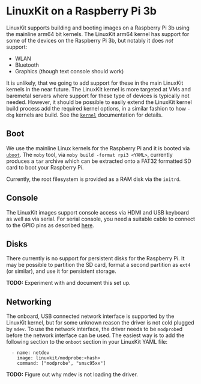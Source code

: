 # LinuxKit on a Raspberry Pi 3b

LinuxKit supports building and booting images on a Raspberry Pi 3b
using the mainline arm64 bit kernels. The LinuxKit arm64 kernel has
support for some of the devices on the Raspberry Pi 3b, but notably it
does *not* support:

- WLAN
- Bluetooth
- Graphics (though text console should work)

It is unlikely, that we going to add support for these in the main
LinuxKit kernels in the near future. The LinuxKit kernel is more
targeted at VMs and baremetal servers where support for these type of
devices is typically not needed. However, it should be possible to
easily extend the LinuxKit kernel build process add the required
kernel options, in a similar fashion to how `-dbg` kernels are
build. See the [`kernel`](./kernels.md) documentation for details.


## Boot

We use the mainline Linux kernels for the Raspberry Pi and it is
booted via [`uboot`](https://www.denx.de/wiki/U-Boot). The `moby`
tool, via `moby build -format rpi3 <YAML>`, currently produces a `tar`
archive which can be extracted onto a FAT32 formatted SD card to boot
your Raspberry Pi.

Currently, the root filesystem is provided as a RAM disk via the
`initrd`.


## Console

The LinuxKit images support console access via HDMI and USB keyboard
as well as via serial. For serial console, you need a suitable cable
to connect to the GPIO pins as described
[here](https://elinux.org/RPi_Serial_Connection).


## Disks

There currently is no support for persistent disks for the Raspberry
Pi. It may be possible to partition the SD card, format a second
partition as `ext4` (or similar), and use it for persistent storage.

**TODO:** Experiment with and document this set up.


## Networking

The onboard, USB connected network interface is supported by the
LinuxKit kernel, but for some unknown reason the driver is not cold
plugged by `mdev`. To use the network interface, the driver needs to
be `modprobe`d before the network interface can be used. The easiest
way is to add the following section to the `onboot` section in your
LinuxKit YAML file:

```
  - name: netdev
    image: linuxkit/modprobe:<hash>
    command: ["modprobe", "smsc95xx"]
```

**TODO:** Figure out why mdev is not loading the driver.

